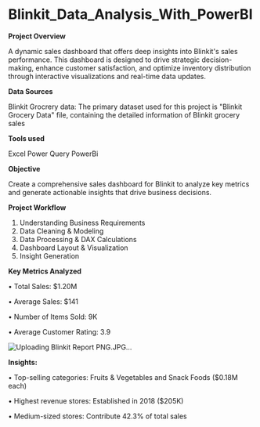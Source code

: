 # Blinkit_Data_Analysis_With_PowerBI

**Project Overview**

A dynamic sales dashboard that offers deep insights into Blinkit's sales performance. This dashboard is designed to drive strategic decision-making, enhance customer satisfaction, and optimize inventory distribution through interactive visualizations and real-time data updates.

**Data Sources**

Blinkit Grocrery data: The primary dataset used for this project is "Blinkit Grocery Data" file, containing the detailed information of Blinkit grocery sales

**Tools used**

Excel
Power Query
PowerBi

**Objective**

Create a comprehensive sales dashboard for Blinkit to analyze key metrics and generate actionable insights that drive business decisions.

**Project Workflow**

1. Understanding Business Requirements
2. Data Cleaning & Modeling
3. Data Processing & DAX Calculations
4. Dashboard Layout & Visualization
5. Insight Generation

**Key Metrics Analyzed**

• Total Sales: $1.20M

• Average Sales: $141

• Number of Items Sold: 9K

• Average Customer Rating: 3.9

![Uploading Blinkit Report PNG.JPG…]()


**Insights:**

• Top-selling categories: Fruits & Vegetables and Snack Foods ($0.18M each)

• Highest revenue stores: Established in 2018 ($205K)

• Medium-sized stores: Contribute 42.3% of total sales

